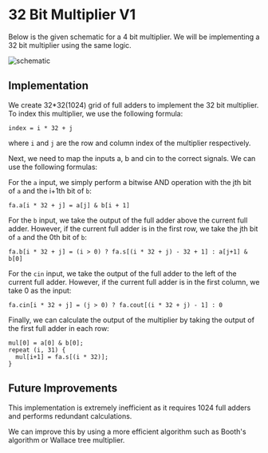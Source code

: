 # 32 Bit Multiplier V1

Below is the given schematic for a 4 bit multiplier. We will be implementing a 32 bit multiplier using the same logic.

![schematic](https://natalieagus.github.io/50002/assets/contentimage/lab3-fpga/2024-50002-MUL.drawio.png)

## Implementation

We create 32\*32(1024) grid of full adders to implement the 32 bit multiplier. To index this multiplier, we use the following formula:

```
index = i * 32 + j
```

where `i` and `j` are the row and column index of the multiplier respectively.

Next, we need to map the inputs a, b and cin to the correct signals. We can use the following formulas:

For the `a` input, we simply perform a bitwise AND operation with the jth bit of `a` and the i+1th bit of `b`:

```
fa.a[i * 32 + j] = a[j] & b[i + 1]
```

For the `b` input, we take the output of the full adder above the current full adder. However, if the current full adder is in the first row, we take the jth bit of `a` and the 0th bit of `b`:

```
fa.b[i * 32 + j] = (i > 0) ? fa.s[(i * 32 + j) - 32 + 1] : a[j+1] & b[0]
```

For the `cin` input, we take the output of the full adder to the left of the current full adder. However, if the current full adder is in the first column, we take 0 as the input:

```
fa.cin[i * 32 + j] = (j > 0) ? fa.cout[(i * 32 + j) - 1] : 0
```

Finally, we can calculate the output of the multiplier by taking the output of the first full adder in each row:

```
mul[0] = a[0] & b[0];
repeat (i, 31) {
  mul[i+1] = fa.s[(i * 32)];
}
```

## Future Improvements

This implementation is extremely inefficient as it requires 1024 full adders and performs redundant calculations.

We can improve this by using a more efficient algorithm such as Booth's algorithm or Wallace tree multiplier.
